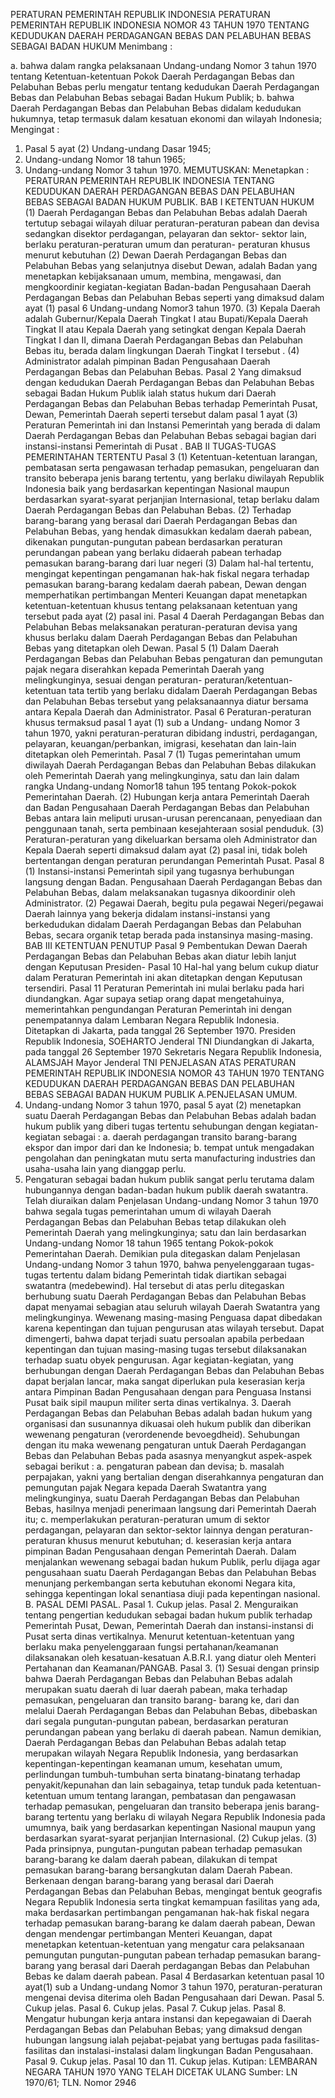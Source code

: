  PERATURAN PEMERINTAH REPUBLIK INDONESIA PERATURAN PEMERINTAH REPUBLIK INDONESIA NOMOR 43 TAHUN 1970 TENTANG KEDUDUKAN DAERAH PERDAGANGAN BEBAS DAN PELABUHAN BEBAS SEBAGAI BADAN HUKUM
Menimbang :

a. bahwa dalam rangka pelaksanaan Undang-undang Nomor 3 tahun 1970 tentang Ketentuan-ketentuan Pokok Daerah Perdagangan Bebas dan Pelabuhan Bebas perlu mengatur tentang kedudukan Daerah Perdagangan Bebas dan Pelabuhan Bebas sebagai Badan Hukum Publik;
b. bahwa Daerah Perdagangan Bebas dan Pelabuhan Bebas didalam kedudukan hukumnya, tetap termasuk dalam kesatuan ekonomi dan wilayah Indonesia;
Mengingat :

1. Pasal 5 ayat (2) Undang-undang Dasar 1945;
2. Undang-undang Nomor 18 tahun 1965;
3. Undang-undang Nomor 3 tahun 1970.
MEMUTUSKAN:
 Menetapkan : PERATURAN PEMERINTAH REPUBLIK INDONESIA TENTANG KEDUDUKAN DAERAH PERDAGANGAN BEBAS DAN PELABUHAN BEBAS SEBAGAI BADAN HUKUM PUBLIK. BAB I KETENTUAN HUKUM (1) Daerah Perdagangan Bebas dan Pelabuhan Bebas adalah Daerah tertutup sebagai wilayah diluar peraturan-peraturan pabean dan devisa sedangkan disektor perdagangan, pelayaran dan sektor- sektor lain, berlaku peraturan-peraturan umum dan peraturan- peraturan khusus menurut kebutuhan (2) Dewan Daerah Perdagangan Bebas dan Pelabuhan Bebas yang selanjutnya disebut Dewan, adalah Badan yang menetapkan kebijaksanaan umum, membina, mengawasi, dan mengkoordinir kegiatan-kegiatan Badan-badan Pengusahaan Daerah Perdagangan Bebas dan Pelabuhan Bebas seperti yang dimaksud dalam ayat (1) pasal 6 Undang-undang Nomor3 tahun 1970. (3) Kepala Daerah adalah Gubernur/Kepala Daerah Tingkat I atau Bupati/Kepala Daerah Tingkat II atau Kepala Daerah yang setingkat dengan Kepala Daerah Tingkat I dan II, dimana Daerah Perdagangan Bebas dan Pelabuhan Bebas itu, berada dalam lingkungan Daerah Tingkat I tersebut . (4) Administrator adalah pimpinan Badan Pengusahaan Daerah Perdagangan Bebas dan Pelabuhan Bebas. Pasal 2 Yang dimaksud dengan kedudukan Daerah Perdagangan Bebas dan Pelabuhan Bebas sebagai Badan Hukum Publik ialah status hukum dari Daerah Perdagangan Bebas dan Pelabuhan Bebas terhadap Pemerintah Pusat, Dewan, Pemerintah Daerah seperti tersebut dalam pasal 1 ayat (3) Peraturan Pemerintah ini dan Instansi Pemerintah yang berada di dalam Daerah Perdagangan Bebas dan Pelabuhan Bebas sebagai bagian dari instansi-instansi Pemerintah di Pusat . BAB II TUGAS-TUGAS PEMERINTAHAN TERTENTU
Pasal 3
(1) Ketentuan-ketentuan larangan, pembatasan serta pengawasan terhadap pemasukan, pengeluaran dan transito beberapa jenis barang tertentu, yang berlaku diwilayah Republik Indonesia baik yang berdasarkan kepentingan Nasional maupun berdasarkan syarat-syarat perjanjian Internasional, tetap berlaku dalam Daerah Perdagangan Bebas dan Pelabuhan Bebas. (2) Terhadap barang-barang yang berasal dari Daerah Perdagangan Bebas dan Pelabuhan Bebas, yang hendak dimasukkan kedalam daerah pabean, dikenakan pungutan-pungutan pabean berdasarkan peraturan perundangan pabean yang berlaku didaerah pabean terhadap pemasukan barang-barang dari luar negeri (3) Dalam hal-hal tertentu, mengingat kepentingan pengamanan hak-hak fiskal negara terhadap pemasukan barang-barang kedalam daerah pabean, Dewan dengan memperhatikan pertimbangan Menteri Keuangan dapat menetapkan ketentuan-ketentuan khusus tentang pelaksanaan ketentuan yang tersebut pada ayat (2) pasal ini. Pasal 4 Daerah Perdagangan Bebas dan Pelabuhan Bebas melaksanakan peraturan-peraturan devisa yang khusus berlaku dalam Daerah Perdagangan Bebas dan Pelabuhan Bebas yang ditetapkan oleh Dewan. Pasal 5 (1) Dalam Daerah Perdagangan Bebas dan Pelabuhan Bebas pengaturan dan pemungutan pajak negara diserahkan kepada Pemerintah Daerah yang melingkunginya, sesuai dengan peraturan- peraturan/ketentuan-ketentuan tata tertib yang berlaku didalam Daerah Perdagangan Bebas dan Pelabuhan Bebas tersebut yang pelaksanaannya diatur bersama antara Kepala Daerah dan Administrator. Pasal 6 Peraturan-peraturan khusus termaksud pasal 1 ayat (1) sub a Undang- undang Nomor 3 tahun 1970, yakni peraturan-peraturan dibidang industri, perdagangan, pelayaran, keuangan/perbankan, imigrasi, kesehatan dan lain-lain ditetapkan oleh Pemerintah. Pasal 7 (1) Tugas pemerintahan umum diwilayah Daerah Perdagangan Bebas dan Pelabuhan Bebas dilakukan oleh Pemerintah Daerah yang melingkunginya, satu dan lain dalam rangka Undang-undang Nomor18 tahun 195 tentang Pokok-pokok Pemerintahan Daerah. (2) Hubungan kerja antara Pemerintah Daerah dan Badan Pengusahaan Daerah Perdagangan Bebas dan Pelabuhan Bebas antara lain meliputi urusan-urusan perencanaan, penyediaan dan penggunaan tanah, serta pembinaan kesejahteraan sosial penduduk. (3) Peraturan-peraturan yang dikeluarkan bersama oleh Administrator dan Kepala Daerah seperti dimaksud dalam ayat (2) pasal ini, tidak boleh bertentangan dengan peraturan perundangan Pemerintah Pusat. Pasal 8 (1) Instansi-instansi Pemerintah sipil yang tugasnya berhubungan langsung dengan Badan. Pengusahaan Daerah Perdagangan Bebas dan Pelabuhan Bebas, dalam melaksanakan tugasnya dikoordinir oleh Administrator. (2) Pegawai Daerah, begitu pula pegawai Negeri/pegawai Daerah lainnya yang bekerja didalam instansi-instansi yang berkedudukan didalam Daerah Perdagangan Bebas dan Pelabuhan Bebas, secara organik tetap berada pada instansinya masing-masing. BAB III KETENTUAN PENUTUP
Pasal 9
Pembentukan Dewan Daerah Perdagangan Bebas dan Pelabuhan Bebas akan diatur lebih lanjut dengan Keputusan Presiden- Pasal 10 Hal-hal yang belum cukup diatur dalam Peraturan Pemerintah ini akan ditetapkan dengan Keputusan tersendiri. Pasal 11 Peraturan Pemerintah ini mulai berlaku pada hari diundangkan. Agar supaya setiap orang dapat mengetahuinya, memerintahkan pengundangan Peraturan Pemerintah ini dengan penempatannya dalam Lembaran Negara Republik Indonesia. Ditetapkan di Jakarta, pada tanggal 26 September 1970. Presiden Republik Indonesia, SOEHARTO Jenderal TNI Diundangkan di Jakarta, pada tanggal 26 September 1970 Sekretaris Negara Republik Indonesia, ALAMSJAH Mayor Jenderal TNI PENJELASAN ATAS PERATURAN PEMERINTAH REPUBLIK INDONESIA NOMOR 43 TAHUN 1970 TENTANG KEDUDUKAN DAERAH PERDAGANGAN BEBAS DAN PELABUHAN BEBAS SEBAGAI BADAN HUKUM PUBLIK A.PENJELASAN UMUM.
1. Undang-undang Nomor 3 tahun 1970, pasal 5 ayat (2) menetapkan suatu Daerah Perdagangan Bebas dan Pelabuhan Bebas adalah badan hukum publik yang diberi tugas tertentu sehubungan dengan kegiatan-kegiatan sebagai :
a. daerah perdagangan transito barang-barang ekspor dan impor dari dan ke Indonesia;
b. tempat untuk mengadakan pengolahan dan peningkatan mutu serta manufacturing industries dan usaha-usaha lain yang dianggap perlu.
2. Pengaturan sebagai badan hukum publik sangat perlu terutama dalam hubungannya dengan badan-badan hukum publik daerah swatantra. Telah diuraikan dalam Penjelasan Undang-undang Nomor 3 tahun 1970 bahwa segala tugas pemerintahan umum di wilayah Daerah Perdagangan Bebas dan Pelabuhan Bebas tetap dilakukan oleh Pemerintah Daerah yang melingkunginya; satu dan lain berdasarkan Undang-undang Nomor 18 tahun 1965 tentang Pokok-pokok Pemerintahan Daerah. Demikian pula ditegaskan dalam Penjelasan Undang-undang Nomor 3 tahun 1970, bahwa penyelenggaraan tugas-tugas tertentu dalam bidang Pemerintah tidak diartikan sebagai swatantra (medebewind). Hal tersebut di atas perlu ditegaskan berhubung suatu Daerah Perdagangan Bebas dan Pelabuhan Bebas dapat menyamai sebagian atau seluruh wilayah Daerah Swatantra yang melingkunginya. Wewenang masing-masing Penguasa dapat dibedakan karena kepentingan dan tujuan pengurusan atas wilayah tersebut. Dapat dimengerti, bahwa dapat terjadi suatu persoalan apabila perbedaan kepentingan dan tujuan masing-masing tugas tersebut dilaksanakan terhadap suatu obyek pengurusan. Agar kegiatan-kegiatan, yang berhubungan dengan Daerah Perdagangan Bebas dan Pelabuhan Bebas dapat berjalan lancar, maka sangat diperlukan pula keserasian kerja antara Pimpinan Badan Pengusahaan dengan para Penguasa Instansi Pusat baik sipil maupun militer serta dinas vertikalnya. 3. Daerah Perdagangan Bebas dan Pelabuhan Bebas adalah badan hukum yang organisasi dan susunannya dikuasai oleh hukum publik dan diberikan wewenang pengaturan (verordenende bevoegdheid). Sehubungan dengan itu maka wewenang pengaturan untuk Daerah Perdagangan Bebas dan Pelabuhan Bebas pada asasnya menyangkut aspek-aspek sebagai berikut :
a. pengaturan pabean dan devisa;
b. masalah perpajakan, yakni yang bertalian dengan diserahkannya pengaturan dan pemungutan pajak Negara kepada Daerah Swatantra yang melingkunginya, suatu Daerah Perdagangan Bebas dan Pelabuhan Bebas, hasilnya menjadi penerimaan langsung dari Pemerintah Daerah itu;
c. memperlakukan peraturan-peraturan umum di sektor perdagangan, pelayaran dan sektor-sektor lainnya dengan peraturan-peraturan khusus menurut kebutuhan;
d. keserasian kerja antara pimpinan Badan Pengusahaan dengan Pemerintah Daerah. Dalam menjalankan wewenang sebagai badan hukum Publik, perlu dijaga agar pengusahaan suatu Daerah Perdagangan Bebas dan Pelabuhan Bebas menunjang perkembangan serta kebutuhan ekonomi Negara kita, sehingga kepentingan lokal senantiasa diuji pada kepentingan nasional. B. PASAL DEMI PASAL. Pasal 1. Cukup jelas. Pasal 2. Menguraikan tentang pengertian kedudukan sebagai badan hukum publik terhadap Pemerintah Pusat, Dewan, Pemerintah Daerah dan instansi-instansi di Pusat serta dinas vertikalnya. Menurut ketentuan-ketentuan yang berlaku maka penyelenggaraan fungsi pertahanan/keamanan dilaksanakan oleh kesatuan-kesatuan A.B.R.I. yang diatur oleh Menteri Pertahanan dan Keamanan/PANGAB. Pasal 3.
(1) Sesuai dengan prinsip bahwa Daerah Perdagangan Bebas dan Pelabuhan Bebas adalah merupakan suatu daerah di luar daerah pabean, maka terhadap pemasukan, pengeluaran dan transito barang- barang ke, dari dan melalui Daerah Perdagangan Bebas dan Pelabuhan Bebas, dibebaskan dari segala pungutan-pungutan pabean, berdasarkan peraturan perundangan pabean yang berlaku di daerah pabean. Namun demikian, Daerah Perdagangan Bebas dan Pelabuhan Bebas adalah tetap merupakan wilayah Negara Republik Indonesia, yang berdasarkan kepentingan-kepentingan keamanan umum, kesehatan umum, perlindungan tumbuh-tumbuhan serta binatang-binatang terhadap penyakit/kepunahan dan lain sebagainya, tetap tunduk pada ketentuan-ketentuan umum tentang larangan, pembatasan dan pengawasan terhadap pemasukan, pengeluaran dan transito beberapa jenis barang-barang tertentu yang berlaku di wilayah Negara Republik Indonesia pada umumnya, baik yang berdasarkan kepentingan Nasional maupun yang berdasarkan syarat-syarat perjanjian Internasional. (2) Cukup jelas.
(3) Pada prinsipnya, pungutan-pungutan pabean terhadap pemasukan barang-barang ke dalam daerah pabean, dilakukan di tempat pemasukan barang-barang bersangkutan dalam Daerah Pabean. Berkenaan dengan barang-barang yang berasal dari Daerah Perdagangan Bebas dan Pelabuhan Bebas, mengingat bentuk geografis Negara Republik Indonesia serta tingkat kemampuan fasilitas yang ada, maka berdasarkan pertimbangan pengamanan hak-hak fiskal negara terhadap pemasukan barang-barang ke dalam daerah pabean, Dewan dengan mendengar pertimbangan Menteri Keuangan, dapat menetapkan ketentuan-ketentuan yang mengatur cara pelaksanaan pemungutan pungutan-pungutan pabean terhadap pemasukan barang- barang yang berasal dari Daerah perdagangan Bebas dan Pelabuhan Bebas ke dalam daerah pabean. Pasal 4 Berdasarkan ketentuan pasal 10 ayat(1) sub a Undang-undang Nomor 3 tahun 1970, peraturan-peraturan mengenai devisa diterima oleh Badan Pengusahaan dari Dewan. Pasal 5. Cukup jelas. Pasal 6. Cukup jelas. Pasal 7. Cukup jelas. Pasal 8. Mengatur hubungan kerja antara instansi dan kepegawaian di Daerah Perdagangan Bebas dan Pelabuhan Bebas; yang dimaksud dengan hubungan langsung ialah pejabat-pejabat yang bertugas pada fasilitas-fasilitas dan instalasi-instalasi dalam lingkungan Badan Pengusahaan. Pasal 9. Cukup jelas. Pasal 10 dan 11. Cukup jelas. Kutipan: LEMBARAN NEGARA TAHUN 1970 YANG TELAH DICETAK ULANG Sumber: LN 1970/61; TLN. Nomor 2946